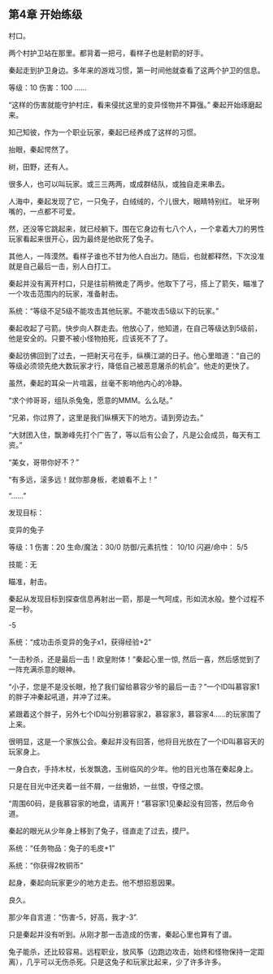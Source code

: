 ## 第4章 开始练级

村口。

两个村护卫站在那里。都背着一把弓，看样子也是射箭的好手。

秦起走到护卫身边。多年来的游戏习惯，第一时间他就查看了这两个护卫的信息。

等级：10
伤害：100
......

“这样的伤害就能守护村庄，看来侵扰这里的变异怪物并不算强。” 秦起开始琢磨起来。

知己知彼，作为一个职业玩家，秦起已经养成了这样的习惯。

抬眼，秦起愕然了。

树，田野，还有人。

很多人，也可以叫玩家。或三三两两，或成群结队，或独自走来串去。

人海中，秦起发现了它，一只兔子，白绒绒的，个儿很大，眼睛特别红。 呲牙咧嘴的，一点都不可爱。

然，还没等它跳起来，就已经躺下。围在它身边有七八个人，一个拿着大刀的男性玩家看起来很开心，因为最终是他砍死了兔子。

其他人，一阵漠然。看样子谁也不甘为他人白出力。随后，也就都释然，下次没准就是自己最后一击，别人白打工。

秦起并没有离开村口，只是往前稍微走了两步。他取下了弓，搭上了箭矢，瞄准了一个攻击范围内的玩家，准备射击。

系统：“等级不足5级不能攻击其他玩家。不能攻击5级以下的玩家。”

秦起收起了弓箭。快步向人群走去。他放心了，他知道，在自己等级达到5级前，他是安全的。只要不被小怪物拍死，应该死不了了。

秦起彷佛回到了过去，一把射天弓在手，纵横江湖的日子。他心里暗道：“自己的等级必须领先绝大数玩家才行，降低自己被恶意屠杀的机会”。他走的更快了。

虽然，秦起的耳朵一片喧嚣，丝毫不影响他内心的冷静。

“求个帅哥哥，组队杀兔兔，愿意的MMM。么么哒。”

“兄弟，你过界了，这里是我们纵横天下的地方。请到旁边去。”

“大财团入住，飘渺峰先打个广告了，等以后有公会了，凡是公会成员，每天有工资。”

“美女，哥带你好不？”

“有多远，滚多远！就你那身板，老娘看不上！”

“......”

发现目标：

变异的兔子

等级：1
伤害：20
生命/魔法：30/0
防御/元素抗性： 10/10
闪避/命中： 5/5

技能：无

瞄准，射击。

秦起从发现目标到探查信息再射出一箭，那是一气呵成，形如流水般。整个过程不足一秒。

-5

系统：“成功击杀变异的兔子x1，获得经验+2”

“一击秒杀，还是最后一击！欧皇附体！”秦起心里一惊, 然后一喜，然后感觉到了一阵充满杀意的眼神。

“小子，您是不是没长眼，抢了我们留给慕容少爷的最后一击？”一个ID叫慕容家1的胖子冲秦起吼道，并冲了过来。

紧跟着这个胖子，另外七个ID叫分别慕容家2，慕容家3，慕容家4......的玩家围了上来。

很明显，这是一个家族公会。秦起并没有回答，他将目光放在了一个ID叫慕容天的玩家身上。

一身白衣，手持木杖，长发飘逸，玉树临风的少年。他的目光也落在秦起身上。

只是在目光中还夹着一丝不屑，一丝傲娇，一丝恨，夺怪之恨。

“周围60码，是我慕容家的地盘，请离开！”慕容家1见秦起没有回答，然后命令道。

秦起的眼光从少年身上移到了兔子，径直走了过去，摸尸。

系统：“任务物品：兔子的毛皮+1”

系统：“你获得2枚铜币”

起身，秦起向玩家更少的地方走去。他不想招惹因果。

良久。

那少年自言道：“伤害-5，好高，我才-3”.

只是秦起并没有听到。从刚才那一击造成的伤害，秦起心里也算有了谱。

兔子能杀，还比较容易。远程职业，放风筝（边跑边攻击，始终和怪物保持一定距离），几乎可以无伤杀死。只是这兔子和玩家比起来，少了许多许多。



